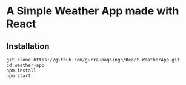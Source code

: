 # A Simple Weather App made with React

Installation
-----------

```
git clone https://github.com/gurraunaqsingh/React-WeatherApp.git
cd weather-app
npm install
npm start
```